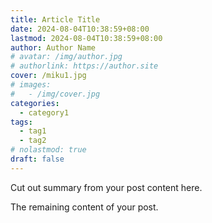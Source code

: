 ```yaml
---
title: Article Title
date: 2024-08-04T10:38:59+08:00
lastmod: 2024-08-04T10:38:59+08:00
author: Author Name
# avatar: /img/author.jpg
# authorlink: https://author.site
cover: /miku1.jpg
# images:
#   - /img/cover.jpg
categories:
  - category1
tags:
  - tag1
  - tag2
# nolastmod: true
draft: false
---
```


Cut out summary from your post content here.

<!--more-->

The remaining content of your post.
